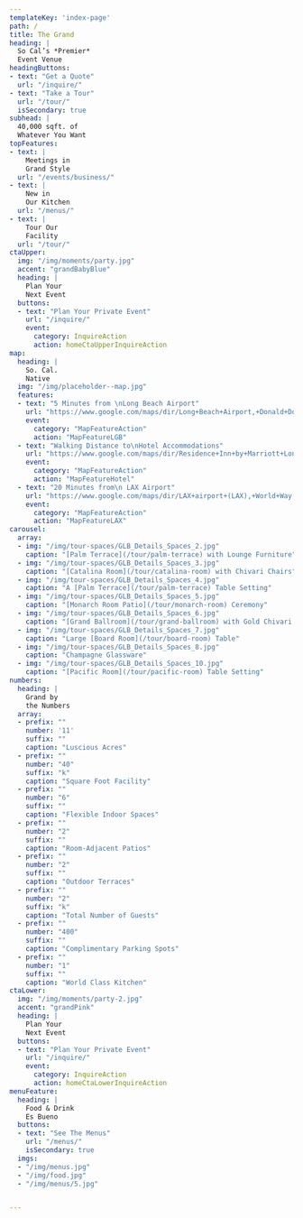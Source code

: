 ```yaml
---
templateKey: 'index-page'
path: /
title: The Grand
heading: |
  So Cal’s *Premier*
  Event Venue
headingButtons:
- text: "Get a Quote"
  url: "/inquire/"
- text: "Take a Tour"
  url: "/tour/"
  isSecondary: true
subhead: |
  40,000 sqft. of
  Whatever You Want
topFeatures:
- text: |
    Meetings in
    Grand Style
  url: "/events/business/"
- text: |
    New in
    Our Kitchen
  url: "/menus/"
- text: |
    Tour Our
    Facility
  url: "/tour/"
ctaUpper:
  img: "/img/moments/party.jpg"
  accent: "grandBabyBlue"
  heading: |
    Plan Your
    Next Event
  buttons:
  - text: "Plan Your Private Event"
    url: "/inquire/"
    event:
      category: InquireAction
      action: homeCtaUpperInquireAction
map:
  heading: |
    So. Cal.
    Native
  img: "/img/placeholder--map.jpg"
  features:
  - text: "5 Minutes from \nLong Beach Airport"
    url: "https://www.google.com/maps/dir/Long+Beach+Airport,+Donald+Douglas+Dr,+Long+Beach,+CA/thegrandlb/@33.8111233,-118.1501993,16z/data=!3m1!4b1!4m14!4m13!1m5!1m1!1s0x80dd3236c1430c85:0x3d72b50085627ff!2m2!1d-118.1523845!2d33.8176974!1m5!1m1!1s0x80dd3187fe1d4d89:0x28bb151385838a33!2m2!1d-118.1473096!2d33.8041368!3e0"
    event:
      category: "MapFeatureAction"
      action: "MapFeatureLGB"
  - text: "Walking Distance to\nHotel Accommodations"
    url: "https://www.google.com/maps/dir/Residence+Inn+by+Marriott+Long+Beach,+East+Willow+Street,+Long+Beach,+CA/thegrandlb/@33.8038015,-118.1464431,19z/data=!3m1!4b1!4m14!4m13!1m5!1m1!1s0x80dd318836554d57:0x13034432a0b5caa8!2m2!1d-118.1448683!2d33.803945!1m5!1m1!1s0x80dd3187fe1d4d89:0x28bb151385838a33!2m2!1d-118.1473096!2d33.8041368!3e2"
    event:
      category: "MapFeatureAction"
      action: "MapFeatureHotel"
  - text: "20 Minutes from\n LAX Airport"
    url: "https://www.google.com/maps/dir/LAX+airport+(LAX),+World+Way,+Los+Angeles,+CA/thegrandlb/@33.8746301,-118.3446163,12z/data=!3m1!4b1!4m14!4m13!1m5!1m1!1s0x80c2b0d213b24fb5:0x77a87b57698badf1!2m2!1d-118.40853!2d33.9415889!1m5!1m1!1s0x80dd3187fe1d4d89:0x28bb151385838a33!2m2!1d-118.1473096!2d33.8041368!3e0"
    event:
      category: "MapFeatureAction"
      action: "MapFeatureLAX"
carousel:
  array:
  - img: "/img/tour-spaces/GLB_Details_Spaces_2.jpg"
    caption: "[Palm Terrace](/tour/palm-terrace) with Lounge Furniture"
  - img: "/img/tour-spaces/GLB_Details_Spaces_3.jpg"
    caption: "[Catalina Room](/tour/catalina-room) with Chivari Chairs"
  - img: "/img/tour-spaces/GLB_Details_Spaces_4.jpg"
    caption: "A [Palm Terrace](/tour/palm-terrace) Table Setting"
  - img: "/img/tour-spaces/GLB_Details_Spaces_5.jpg"
    caption: "[Monarch Room Patio](/tour/monarch-room) Ceremony"
  - img: "/img/tour-spaces/GLB_Details_Spaces_6.jpg"
    caption: "[Grand Ballroom](/tour/grand-ballroom) with Gold Chivari Chairs"
  - img: "/img/tour-spaces/GLB_Details_Spaces_7.jpg"
    caption: "Large [Board Room](/tour/board-room) Table"
  - img: "/img/tour-spaces/GLB_Details_Spaces_8.jpg"
    caption: "Champagne Glassware"
  - img: "/img/tour-spaces/GLB_Details_Spaces_10.jpg"
    caption: "[Pacific Room](/tour/pacific-room) Table Setting"
numbers:
  heading: |
    Grand by
    the Numbers
  array:
  - prefix: ""
    number: '11'
    suffix: ""
    caption: "Luscious Acres"
  - prefix: ""
    number: "40"
    suffix: "k"
    caption: "Square Foot Facility"
  - prefix: ""
    number: "6"
    suffix: ""
    caption: "Flexible Indoor Spaces"
  - prefix: ""
    number: "2"
    suffix: ""
    caption: "Room-Adjacent Patios"
  - prefix: ""
    number: "2"
    suffix: ""
    caption: "Outdoor Terraces"
  - prefix: ""
    number: "2"
    suffix: "k"
    caption: "Total Number of Guests"
  - prefix: ""
    number: "400"
    suffix: ""
    caption: "Complimentary Parking Spots"
  - prefix: ""
    number: "1"
    suffix: ""
    caption: "World Class Kitchen"
ctaLower:
  img: "/img/moments/party-2.jpg"
  accent: "grandPink"
  heading: |
    Plan Your
    Next Event
  buttons:
  - text: "Plan Your Private Event"
    url: "/inquire/"
    event:
      category: InquireAction
      action: homeCtaLowerInquireAction
menuFeature:
  heading: |
    Food & Drink
    Es Bueno
  buttons:
  - text: "See The Menus"
    url: "/menus/"
    isSecondary: true
  imgs:
  - "/img/menus.jpg"
  - "/img/food.jpg"
  - "/img/menus/5.jpg"


---
```

